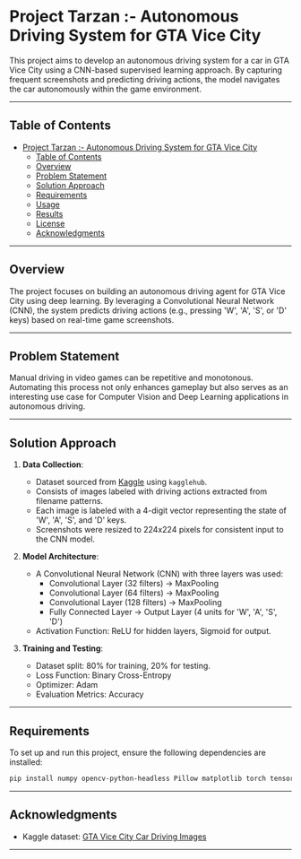 # Project Tarzan :- Autonomous Driving System for GTA Vice City

This project aims to develop an autonomous driving system for a car in GTA Vice City using a CNN-based supervised learning approach. By capturing frequent screenshots and predicting driving actions, the model navigates the car autonomously within the game environment.

---

## Table of Contents

-   [Project Tarzan :- Autonomous Driving System for GTA Vice City](#project-tarzan---autonomous-driving-system-for-gta-vice-city)
    -   [Table of Contents](#table-of-contents)
    -   [Overview](#overview)
    -   [Problem Statement](#problem-statement)
    -   [Solution Approach](#solution-approach)
    -   [Requirements](#requirements)
    -   [Usage](#usage)
    -   [Results](#results)
    -   [License](#license)
    -   [Acknowledgments](#acknowledgments)

---

## Overview

The project focuses on building an autonomous driving agent for GTA Vice City using deep learning. By leveraging a Convolutional Neural Network (CNN), the system predicts driving actions (e.g., pressing 'W', 'A', 'S', or 'D' keys) based on real-time game screenshots.

---

## Problem Statement

Manual driving in video games can be repetitive and monotonous. Automating this process not only enhances gameplay but also serves as an interesting use case for Computer Vision and Deep Learning applications in autonomous driving.

---

## Solution Approach

1. **Data Collection**:

    - Dataset sourced from [Kaggle](https://www.kaggle.com/datasets/eryash15/gta-vice-city-car-driving-images-with-label) using `kagglehub`.
    - Consists of images labeled with driving actions extracted from filename patterns.
    - Each image is labeled with a 4-digit vector representing the state of 'W', 'A', 'S', and 'D' keys.
    - Screenshots were resized to 224x224 pixels for consistent input to the CNN model.

2. **Model Architecture**:

    - A Convolutional Neural Network (CNN) with three layers was used:
        - Convolutional Layer (32 filters) → MaxPooling
        - Convolutional Layer (64 filters) → MaxPooling
        - Convolutional Layer (128 filters) → MaxPooling
        - Fully Connected Layer → Output Layer (4 units for 'W', 'A', 'S', 'D')
    - Activation Function: ReLU for hidden layers, Sigmoid for output.

3. **Training and Testing**:
    - Dataset split: 80% for training, 20% for testing.
    - Loss Function: Binary Cross-Entropy
    - Optimizer: Adam
    - Evaluation Metrics: Accuracy

---

## Requirements

To set up and run this project, ensure the following dependencies are installed:

```bash
pip install numpy opencv-python-headless Pillow matplotlib torch tensorflow mss pynput kagglehub
```

---

## Acknowledgments

-   Kaggle dataset: [GTA Vice City Car Driving Images](https://www.kaggle.com/datasets/eryash15/gta-vice-city-car-driving-images-with-label)

---
